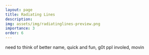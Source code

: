 ```yaml
---
layout: page
title: Radiating Lines
description: 
img: assets/img/radiatinglines-preview.png
importance: 3
order: 6
---
```


need to think of better name, quick and fun, g0t ppl involed, movin